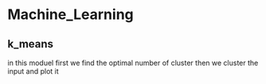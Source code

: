 # Machine_Learning
## k_means 
in this moduel first we find the optimal number of cluster then we cluster the input and plot it 
